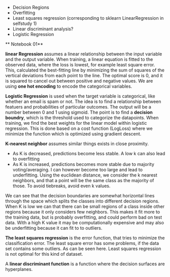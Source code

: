 - Decision Regions
- Overfitting
- Least squares regression (corresponding to sklearn LinearRegression in selfstudy 1)
- Linear discriminant analysis?
- Logistic Regression

** Notebook 01**

**linear Regression** assumes a linear relationship between the input variable and the output variable. When training, a linear equation is fitted to the observed data, where the loss is lowest, for example least square error. This, calculated the best-fitting line by minimizing the sum of squares of the vertical deviations from each point to the line. The optimal score is 0, and it is squared to cancel out between positive and negative values.
We are using **one hot encoding** to encode the categorical variables. 

**Logistic Regression** is used when the target variable is categorical, like whether an email is spam or not. The idea is to find a relationship between featuers and probabilities of particular outcomes. The output will be a number between 0 and 1 using sigmoid. The point is to find a **decision boundry**, which is the threshold used to categorize the datapoints. When training, we find the best weights for the linear model within logistic regression. This is done based on a cost function (LogLoss) where we minimize the function which is optimized using gradient descent.

**K-nearest neighbor** assumes similar things exists in close proximity. 
- As K is decreased, predictions become less stable. A low k can also lead to overfitting
- As K is increased, predictions becomes more stable due to majority voting/averaging. I can however become too large and lead to underfitting.
Using the euclidean distance, we consider the k nearest neighbors, and that a point will be the same class as the majority of those. To avoid tiebreaks, avoid even k values.

We can see that the decision boundaries are somewhat horizontal lines through the space which splits the classes into different decision regions. When K is low we can that there can be small regions of a class inside other regions because it only considers few neighbors. This makes it fit more to the training data, but is probably overfitting, and could perform bad on test data. With a high K value it may be computationally expensive and may also be underfitting because it can fit to to outliers.

**The least squares regression**  is the error function, that tries to minimize the classification error. The least square error has some problems, if the data set contains some outliers. As can be seen here. Least squares regression is not optimal for this kind of dataset.
 

A **linear discriminant function** is a function where the decision surfaces are hyperplanes. 

